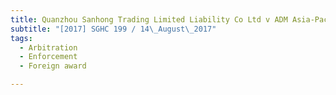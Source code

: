 ```yaml
---
title: Quanzhou Sanhong Trading Limited Liability Co Ltd v ADM Asia-Pacific Trading Pte Ltd 
subtitle: "[2017] SGHC 199 / 14\_August\_2017"
tags:
  - Arbitration
  - Enforcement
  - Foreign award

---
```


